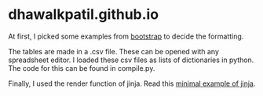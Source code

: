 # dhawalkpatil.github.io
At first, I picked some examples from [bootstrap](https://getbootstrap.com/docs/5.3/examples/#snippets) to decide the formatting.

The tables are made in a .csv file. These can be opened with any spreadsheet editor. I loaded these csv files as lists of dictionaries in python. The code for this can be found in compile.py.

Finally, I used the render function of jinja. Read this [minimal example of jinja](https://code-maven.com/minimal-example-generating-html-with-python-jinja).